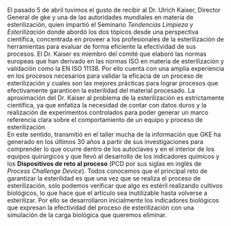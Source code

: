El pasado 5 de abril tuvimos el gusto de recibir al Dr. Ulrich Kaiser, Director General de gke y una de las autoridades mundiales en materia de esterilización, quien impartió el Seminario *Tendencias Limpieza y Esterilización* donde abordó los dos tópicos desde una perspectiva científica, concentrada en proveer a los profesionales de la esterilización de herramientas para evaluar de forma eficiente la efectividad de sus procesos.
El Dr. Kaiser es miembro del comité que elaboró las normas europeas que han derivado en las normas ISO en materia de esterilización y validación como la EN ISO 11138. Por ello cuenta con una amplia experiencia en los procesos necesarios para validar la eficacia de un proceso de esterilización y cuales son las mejores prácticas para lograr procesos que efectivamente garanticen la esterilidad del material procesado. La aproximación del Dr. Kaiser al problema de la esterilización es estrictamente científica, ya que enfatiza la necesidad de contar con datos duros y la realización de experimentos controlados para poder generar un marco referencia clara sobre el comportamiento de un equipo y proceso de esterilización.  
En este sentido, transmitió en el taller mucha de la información que GKE ha generado en los últimos 30 años a partir de sus investigaciones para comprender lo que ocurre dentro de los autoclaves y en el interior de los equipos quirúrgicos y que llevó al desarrollo de los indicadores químicos y los **Dispositivos de reto al proceso** (PCD por sus siglas en inglés de *Process Challenge Device*).
Todos conocemos que el principal reto de garantizar la esterilidad es que una vez que se realiza el proceso de esterilización, solo podemos verificar que algo es estéril realizando cultivos biológicos, lo que hace que el artículo sea inutilizable hasta volverse a esterilizar. Por ello se desarrollaron inicialmente los indicadores biológicos que expresan la efectividad del proceso de esterilización con una simulación de la carga biológica que queremos eliminar.